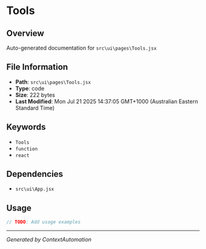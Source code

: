 # Tools

## Overview
Auto-generated documentation for `src\ui\pages\Tools.jsx`

## File Information
- **Path**: `src\ui\pages\Tools.jsx`
- **Type**: code
- **Size**: 222 bytes
- **Last Modified**: Mon Jul 21 2025 14:37:05 GMT+1000 (Australian Eastern Standard Time)

## Keywords
- `Tools`
- `function`
- `react`

## Dependencies
- `src\ui\App.jsx`

## Usage
```javascript
// TODO: Add usage examples
```

---
*Generated by ContextAutomation*
